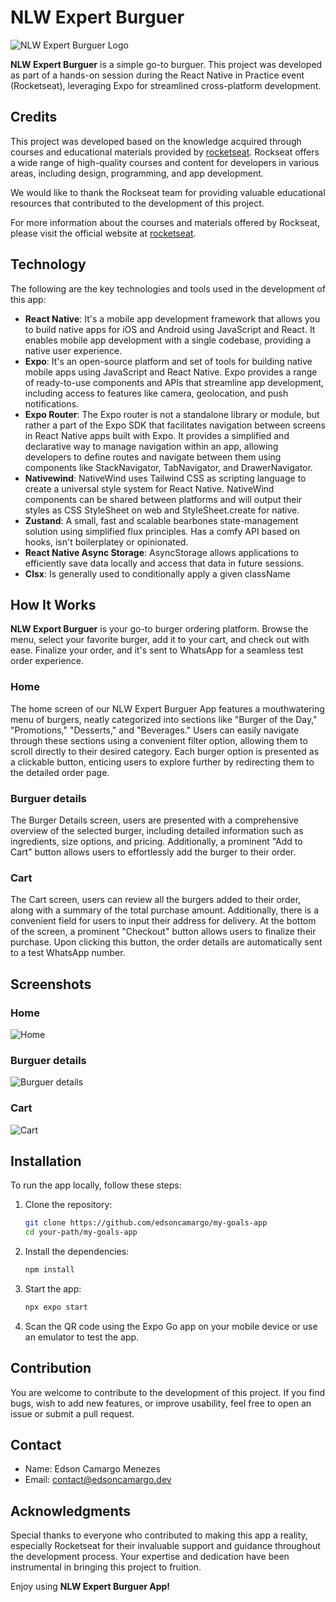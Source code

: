 # NLW Expert Burguer

![NLW Expert Burguer Logo](./assets/images/icon.png)

**NLW Expert Burguer** is a simple go-to burguer. This project was developed as part of a hands-on session during the React Native in Practice event (Rocketseat), leveraging Expo for streamlined cross-platform development.

## Credits

This project was developed based on the knowledge acquired through courses and educational materials provided by [rocketseat](https://www.rocketseat.com.br). Rockseat offers a wide range of high-quality courses and content for developers in various areas, including design, programming, and app development.

We would like to thank the Rockseat team for providing valuable educational resources that contributed to the development of this project.

For more information about the courses and materials offered by Rockseat, please visit the official website at [rocketseat](https://www.rocketseat.com.br).

## Technology

The following are the key technologies and tools used in the development of this app:

- **React Native**: It's a mobile app development framework that allows you to build native apps for iOS and Android using JavaScript and React. It enables mobile app development with a single codebase, providing a native user experience.
- **Expo**: It's an open-source platform and set of tools for building native mobile apps using JavaScript and React Native. Expo provides a range of ready-to-use components and APIs that streamline app development, including access to features like camera, geolocation, and push notifications.
- **Expo Router**: The Expo router is not a standalone library or module, but rather a part of the Expo SDK that facilitates navigation between screens in React Native apps built with Expo. It provides a simplified and declarative way to manage navigation within an app, allowing developers to define routes and navigate between them using components like StackNavigator, TabNavigator, and DrawerNavigator.
- **Nativewind**: NativeWind uses Tailwind CSS as scripting language to create a universal style system for React Native. NativeWind components can be shared between platforms and will output their styles as CSS StyleSheet on web and StyleSheet.create for native.
- **Zustand**: A small, fast and scalable bearbones state-management solution using simplified flux principles. Has a comfy API based on hooks, isn't boilerplatey or opinionated.
- **React Native Async Storage**: AsyncStorage allows applications to efficiently save data locally and access that data in future sessions.
- **Clsx**: Is generally used to conditionally apply a given className

## How It Works

**NLW Export Burguer** is your go-to burger ordering platform. Browse the menu, select your favorite burger, add it to your cart, and check out with ease. Finalize your order, and it's sent to WhatsApp for a seamless test order experience.

### Home

The home screen of our NLW Expert Burguer App features a mouthwatering menu of burgers, neatly categorized into sections like "Burger of the Day," "Promotions," "Desserts," and "Beverages." Users can easily navigate through these sections using a convenient filter option, allowing them to scroll directly to their desired category. Each burger option is presented as a clickable button, enticing users to explore further by redirecting them to the detailed order page.

### Burguer details

The Burger Details screen, users are presented with a comprehensive overview of the selected burger, including detailed information such as ingredients, size options, and pricing. Additionally, a prominent "Add to Cart" button allows users to effortlessly add the burger to their order.

### Cart

The Cart screen, users can review all the burgers added to their order, along with a summary of the total purchase amount. Additionally, there is a convenient field for users to input their address for delivery. At the bottom of the screen, a prominent "Checkout" button allows users to finalize their purchase. Upon clicking this button, the order details are automatically sent to a test WhatsApp number.

## Screenshots

### Home

![Home](./assets/screenshots/1.png)

### Burguer details

![Burguer details](./assets/screenshots/2.png)

### Cart

![Cart](./assets/screenshots/3.png)

## Installation

To run the app locally, follow these steps:

1. Clone the repository:

   ```bash
   git clone https://github.com/edsoncamargo/my-goals-app
   cd your-path/my-goals-app
   ```

2. Install the dependencies:

   ```bash
   npm install
   ```

3. Start the app:

   ```bash
   npx expo start
   ```

4. Scan the QR code using the Expo Go app on your mobile device or use an emulator to test the app.

## Contribution

You are welcome to contribute to the development of this project. If you find bugs, wish to add new features, or improve usability, feel free to open an issue or submit a pull request.

## Contact

- Name: Edson Camargo Menezes
- Email: contact@edsoncamargo.dev

## Acknowledgments

Special thanks to everyone who contributed to making this app a reality, especially Rocketseat for their invaluable support and guidance throughout the development process. Your expertise and dedication have been instrumental in bringing this project to fruition.

Enjoy using **NLW Expert Burguer App!**
